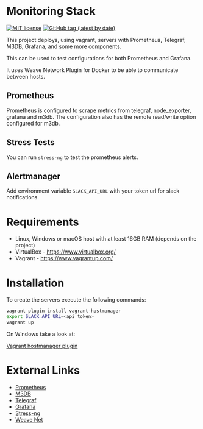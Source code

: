 # Monitoring Stack

[![MIT license](http://img.shields.io/badge/license-MIT-brightgreen.svg)](http://opensource.org/licenses/MIT)
[![GitHub tag (latest by date)](https://img.shields.io/github/v/tag/bcochofel/vagrant-monitoring-stack)](https://github.com/bcochofel/vagrant-monitoring-stack/tags)

This project deploys, using vagrant, servers with Prometheus, Telegraf, M3DB, Grafana, and some more components.

This can be used to test configurations for both Prometheus and Grafana.

It uses Weave Network Plugin for Docker to be able to communicate between hosts.

## Prometheus

Prometheus is configured to scrape metrics from telegraf, node_exporter, grafana and m3db.
The configuration also has the remote read/write option configured for m3db.

## Stress Tests

You can run ```stress-ng``` to test the prometheus alerts.

## Alertmanager

Add environment variable ```SLACK_API_URL``` with your token url for slack notifications.

# Requirements

* Linux, Windows or macOS host with at least 16GB RAM (depends on the project)
* VirtualBox - https://www.virtualbox.org/
* Vagrant - https://www.vagrantup.com/

# Installation

To create the servers execute the following commands:

```bash
vagrant plugin install vagrant-hostmanager
export SLACK_API_URL=<api token>
vagrant up
```

On Windows take a look at: 

[Vagrant hostmanager plugin](https://github.com/devopsgroup-io/vagrant-hostmanager)

# External Links

- [Prometheus](https://prometheus.io/)
- [M3DB](https://www.m3db.io/)
- [Telegraf](https://www.influxdata.com/time-series-platform/telegraf/)
- [Grafana](https://grafana.com/)
- [Stress-ng](https://www.cyberciti.biz/faq/stress-test-linux-unix-server-with-stress-ng/)
- [Weave Net](https://www.weave.works/oss/net/)
